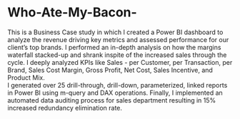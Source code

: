 # Who-Ate-My-Bacon-
This is a Business Case study in which I created a Power BI dashboard to analyze the revenue driving key metrics and assessed performance for our client’s top brands.
I performed an in-depth analysis on how the margins waterfall stacked-up and shrank inspite of the increased sales through the cycle.
I deeply analyzed KPIs like Sales - per Customer, per Transaction, per Brand, Sales Cost Margin, Gross Profit, Net Cost, Sales Incentive, and Product Mix.    
I generated over 25 drill-through, drill-down, parameterized, linked reports in Power BI using m-query and DAX operations.
Finally, I implemented an automated data auditing process for sales department resulting in 15% increased redundancy elimination rate.
